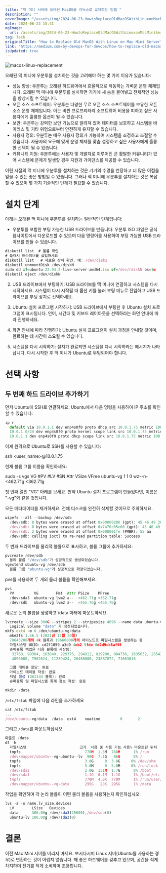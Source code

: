 ```yaml
---
title: "맥 미니 서버에 오래된 MacOS를 리눅스로 교체하는 방법 "
description: ""
coverImage: "/assets/img/2024-06-23-HowtoReplaceOldMacOSWithLinuxonMacMiniServer_0.png"
date: 2024-06-23 15:41
ogImage:
  url: /assets/img/2024-06-23-HowtoReplaceOldMacOSWithLinuxonMacMiniServer_0.png
tag: Tech
originalTitle: "How to Replace Old MacOS With Linux on Mac Mini Server"
link: "https://medium.com/by-devops-for-devops/how-to-replace-old-macos-with-linux-on-mac-mini-server-cc618d1052a8"
isUpdated: true
---
```


![macos-linux-replacement](/assets/img/2024-06-23-HowtoReplaceOldMacOSWithLinuxonMacMiniServer_0.png)

오래된 맥 미니에 우분투를 설치하는 것을 고려해야 하는 몇 가지 이유가 있습니다:

- 성능 향상: 우분투는 오래된 하드웨어에서 효율적으로 작동하는 가벼운 운영 체제입니다. 오래된 맥 미니에 우분투를 설치하면 기기에 새 숨을 불어넣고 전체적인 성능을 향상시킬 수 있습니다.
- 오픈 소스 소프트웨어: 우분투는 다양한 무료 오픈 소스 소프트웨어를 보유한 오픈 소스 운영 체제입니다. 이는 비싼 프로프리터리 소프트웨어 비용을 피하고 싶은 사용자에게 훌륭한 옵션이 될 수 있습니다.
- 보안: 우분투는 강력한 보안 기능으로 알려져 있어 데이터를 보호하고 시스템을 바이러스 및 기타 위협으로부터 안전하게 유지할 수 있습니다.
- 사용자 정의: 우분투는 매우 사용자 정의가 가능하여 시스템을 조정하고 조절할 수 있습니다. 사용자의 요구에 맞게 운영 체제를 맞춤 설정하고 싶은 사용자에게 훌륭한 선택이 될 수 있습니다.
- 커뮤니티 지원: 우분투에는 사용자 및 개발자로 이루어진 큰 활발한 커뮤니티가 있어 시스템에 문제가 발생할 경우 지원과 가이던스를 제공할 수 있습니다.

어린 시절의 맥 미니에 우분투를 설치하는 것은 기기의 수명을 연장하고 더 많은 이점을 얻을 수 있는 좋은 방법일 수 있습니다. 그러나 맥 미니에 우분투를 설치하는 것은 복잡할 수 있으며 몇 가지 기술적인 단계가 필요할 수 있습니다.

<div class="content-ad"></div>

# 설치 단계

아래는 오래된 맥 미니에 우분투를 설치하는 일반적인 단계입니다:

- 우분투를 포함한 부팅 가능한 USB 드라이브를 만듭니다: 우분투 ISO 파일은 공식 웹사이트에서 다운로드할 수 있으며 다음 명령어를 사용하여 부팅 가능한 USB 드라이브를 만들 수 있습니다.

```js
diskutil list  # 볼륨 확인
# 플래시 드라이브를 삽입하세요
diskutil list   # 새로운 장치 확인, 예: /dev/disk2
diskutil unmountDisk /dev/diskN
sudo dd if=ubuntu-22.04.2-live-server-amd64.iso of=/dev/rdiskN bs=1m
diskutil eject /dev/diskN
```

<div class="content-ad"></div>

2. USB 드라이브에서 부팅하기: USB 드라이브를 맥 미니에 연결하고 시스템을 다시 시작하세요. 시스템이 다시 시작될 때 옵션 키를 눌러 부팅 메뉴로 진입하고 USB 드라이브를 부팅 장치로 선택하세요.

3. Ubuntu 설치 프로그램 시작하기: USB 드라이브에서 부팅한 후 Ubuntu 설치 프로그램이 표시됩니다. 언어, 시간대 및 키보드 레이아웃을 선택하라는 화면 안내에 따라 진행하세요.

4. 화면 안내에 따라 진행하기: Ubuntu 설치 프로그램이 설치 과정을 안내할 것이며, 완료하는 데 시간이 소요될 수 있습니다.

5. 시스템을 다시 시작하기: 설치가 완료되면 시스템을 다시 시작하라는 메시지가 나타납니다. 다시 시작한 후 맥 미니가 Ubuntu로 부팅되어야 합니다.

<div class="content-ad"></div>

# 선택 사항

## 두 번째 하드 드라이브 추가하기

먼저 Ubuntu에 SSH로 연결하세요. Ubuntu에서 다음 명령을 사용하여 IP 주소를 확인할 수 있습니다:

```js
ip r
  default via 10.0.1.1 dev enp4s0f0 proto dhcp src 10.0.1.75 metric 100
  10.0.1.0/24 dev enp4s0f0 proto kernel scope link src 10.0.1.75 metric 100
  10.0.1.1 dev enp4s0f0 proto dhcp scope link src 10.0.1.75 metric 100
```

<div class="content-ad"></div>

이제 원격으로 Ubuntu로 SSH를 사용할 수 있습니다:

ssh <user_name>@10.0.1.75

현재 볼륨 그룹 이름을 확인하세요:

sudo -s
vgs
VG #PV #LV #SN Attr VSize VFree
ubuntu-vg 1 1 0 wz--n- <462.71g <362.71g

<div class="content-ad"></div>

첫 번째 열인 "VG" 아래를 보세요. 만약 Ubuntu 설치 프로그램이 만들었다면, 이름은 "-vg"와 같을 것입니다.

모든 메타데이터를 제거하세요. 전체 디스크를 완전히 삭제할 것이므로 주의하세요.

```js
wipefs --all --backup /dev/sdb
  /dev/sdb: 8 bytes were erased at offset 0x00000200 (gpt): 45 46 49 20 50 41 52 54
  /dev/sdb: 8 bytes were erased at offset 0x7470c05e00 (gpt): 45 46 49 20 50 41 52 54
  /dev/sdb: 2 bytes were erased at offset 0x000001fe (PMBR): 55 aa
  /dev/sdb: calling ioctl to re-read partition table: Success
```

두 번째 드라이브를 물리적 볼륨으로 표시하고, 볼륨 그룹에 추가하세요:

<div class="content-ad"></div>

```js
pvcreate /dev/sdb
  물리 볼륨 "/dev/sdb"가 성공적으로 생성되었습니다.
vgextend ubuntu-vg /dev/sdb
  볼륨 그룹 "ubuntu-vg"가 성공적으로 확장되었습니다.
```

pvs를 사용하여 두 개의 물리 볼륨을 확인해보세요.

```js
pvs
  PV         VG        Fmt  Attr PSize    PFree
  /dev/sda3  ubuntu-vg lvm2 a--  <462.71g <362.71g
  /dev/sdb   ubuntu-vg lvm2 a--  <465.76g <465.76g
```

새로운 논리 볼륨을 생성하고 /data 아래에 마운트하세요.

<div class="content-ad"></div>

```js
lvcreate --size 300G --stripes 2 --stripesize 4096 --name data ubuntu-vg
  Logical volume "data" 가 생성되었습니다.
mkfs.ext4 -m 0 /dev/ubuntu-vg/data
  mke2fs 1.46.5 (2021년 12월 30일)
  78643200개의 4k 블록과 19660800개의 아이노드로 파일시스템을 생성하는 중
  파일시스템 UUID: cd2f1059-a3d9-4eb2-9fde-0d2d9cb5af98
  슈퍼블록 백업은 다음 블록에 저장됨:
   32768, 98304, 163840, 229376, 294912, 819200, 884736, 1605632, 2654208,
   4096000, 7962624, 11239424, 20480000, 23887872, 71663616

  그룹 테이블 할당: 완료
  아이노드 테이블 작성: 완료
  저널 생성 (262144 블록): 완료
  슈퍼블록 및 파일시스템 회계 정보 작성: 완료

mkdir /data
```

`/etc/fstab` 파일에 다음 라인을 추가하세요

```js
cat /etc/fstab
...
/dev/ubuntu-vg/data  /data  ext4    noatime         0       2
```

그리고 `/data`를 마운트하십시오.

<div class="content-ad"></div>

```js
마운트 /data
df -h
  파일시스템                        크기  사용 중 사용 가능 사용% 마운트된 위치
  tmpfs                             770M  1.5M  768M      1% /run
  /dev/mapper/ubuntu--vg-ubuntu--lv  98G  7.1G   86G      8% /
  tmpfs                             3.8G     0  3.8G     0% /dev/shm
  tmpfs                             5.0M     0  5.0M     0% /run/lock
  /dev/sda2                         2.0G  131M  1.7G      8% /boot
  /dev/sda1                         1.1G  6.1M  1.1G      1% /boot/efi
  tmpfs                             770M  4.0K  770M      1% /run/user/1000
  /dev/mapper/ubuntu--vg-data       295G   28K  295G      1% /data
```

작업을 확인하여 각 논리 볼륨이 어떤 물리 볼륨을 사용하는지 확인하십시오:

```js
lvs -a -o name,lv_size,devices
  LV        LSize   Devices
  data      300.00g /dev/sda3(25600),/dev/sdb(0)
  ubuntu-lv 100.00g /dev/sda3(0)
```

# 결론

<div class="content-ad"></div>

이전 Mac Mini 서버를 버리지 마세요. 보시다시피 Linux 서버(Ubuntu를 사용하는 경우)로 변환하는 것이 어렵지 않습니다. 꽤 좋은 하드웨어를 갖추고 있으며, 공간을 적게 차지하며 전기를 적게 소비하며 조용합니다.
